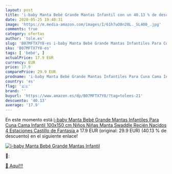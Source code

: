 ```yaml
---
layout: post
title: 'i-baby Manta Bebé Grande Mantas Infantil con un 40.13 % de descuento'
date: 2020-05-25 19:40:31
image: 'https://m.media-amazon.com/images/I/61h7uO8n28L._SL400_.jpg'
comments: true
category: ofertas
author: 'tole.es'
slug: 'B07MFTX7Y8-es i-baby Manta Bebé Grande Mantas Infantiles Para Cuna Cama...'
sku: 'B07MFTX7Y8-es'
tags: [ 'bebé', ]
actualPrice: 17.9 EUR
currency: EUR
price: 17.9
comparePrice: 29.9 EUR
prodname: 'i-baby Manta Bebé Grande Mantas Infantiles Para Cuna Cama Infantil 100x150 cm Niños Niñas Manta Swaddle Recién Nacidos 4 Estaciones  Castillo de Fantasía '
country: 'es'
flag: '🇪🇸'
brand: ''
buyurl: 'https://www.amazon.es/dp/B07MFTX7Y8/?tag=tolees-21'
descuento: '40.13'
average: '17.9'
---
```


En este momento está [i-baby Manta Bebé Grande Mantas Infantiles Para Cuna Cama Infantil 100x150 cm Niños Niñas Manta Swaddle Recién Nacidos 4 Estaciones  Castillo de Fantasía ](https://www.amazon.es/dp/B07MFTX7Y8/?tag=tolees-21) a 17.9 EUR (original: 29.9 EUR) (40.13 %  de descuento) en el siguiente enlace!

[![i-baby Manta Bebé Grande Mantas Infantil](https://m.media-amazon.com/images/I/61h7uO8n28L._SL400_.jpg)](https://www.amazon.es/dp/B07MFTX7Y8/?tag=tolees-21)

🔎:


[🛒 Aquí!!!](https://www.amazon.es/dp/B07MFTX7Y8/?tag=tolees-21)

